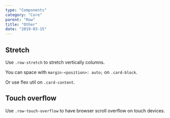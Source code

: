 ```yaml
---
type: "Components"
category: "Core"
parent: "Row"
title: "Other"
date: "2019-03-15"
---
```


## Stretch

Use `.row-stretch` to stretch vertically columns.

You can space with `margin-<position>: auto;` on `.card-block`.

<demo>
  <demovanilla src="vanilla/components/core/row/stretch-card">
  </demovanilla>
</demo>

Or use flex util on `.card-content`.

<demo>
  <demovanilla src="vanilla/components/core/row/stretch-card-flex">
  </demovanilla>
</demo>

## Touch overflow

Use `.row-touch-overflow` to have browser scroll overflow on touch devices.

<demo>
  <demovanilla src="vanilla/components/core/row/touch-overflow">
  </demovanilla>
</demo>
